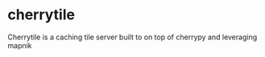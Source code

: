 cherrytile
==========

Cherrytile is a caching tile server built to on top of cherrypy and leveraging mapnik
